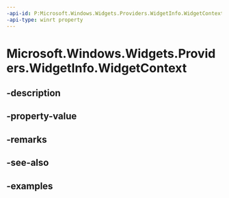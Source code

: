 ```yaml
---
-api-id: P:Microsoft.Windows.Widgets.Providers.WidgetInfo.WidgetContext
-api-type: winrt property
---
```


# Microsoft.Windows.Widgets.Providers.WidgetInfo.WidgetContext

<!--
public Microsoft.Windows.Widgets.Providers.WidgetContext WidgetContext { get; }
-->


## -description

## -property-value

## -remarks

## -see-also

## -examples


